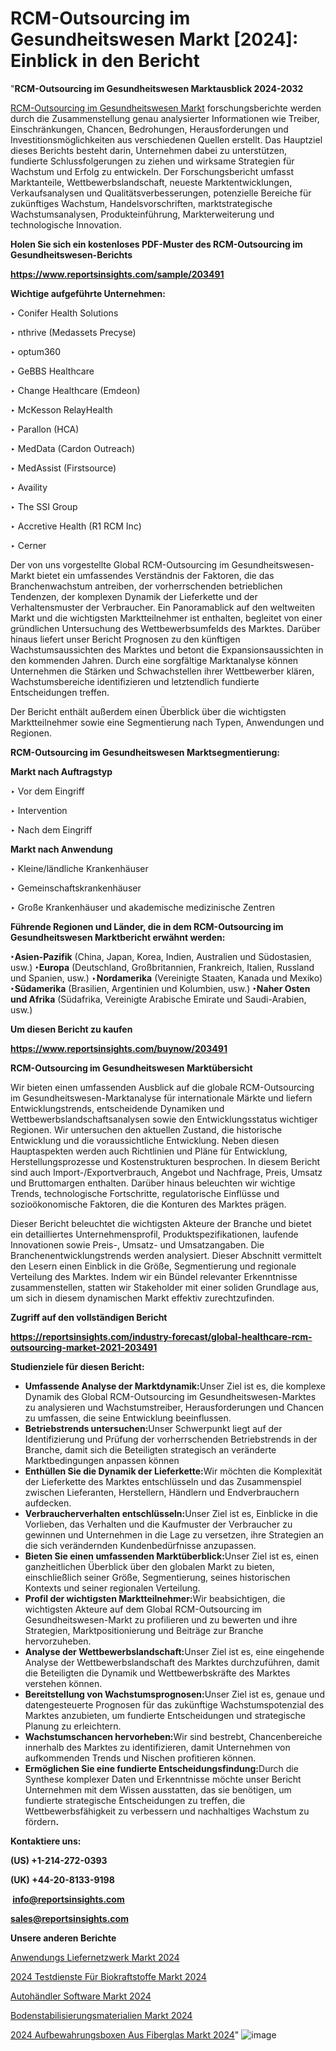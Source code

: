 # RCM-Outsourcing im Gesundheitswesen Markt [2024]: Einblick in den Bericht

"<strong><b>RCM-Outsourcing im Gesundheitswesen Marktausblick 2024-2032</b></strong>

<a href=https://www.reportsinsights.com/sample/203491>RCM-Outsourcing im Gesundheitswesen Markt</a> forschungsberichte werden durch die Zusammenstellung genau analysierter Informationen wie Treiber, Einschränkungen, Chancen, Bedrohungen, Herausforderungen und Investitionsmöglichkeiten aus verschiedenen Quellen erstellt. Das Hauptziel dieses Berichts besteht darin, Unternehmen dabei zu unterstützen, fundierte Schlussfolgerungen zu ziehen und wirksame Strategien für Wachstum und Erfolg zu entwickeln. Der Forschungsbericht umfasst Marktanteile, Wettbewerbslandschaft, neueste Marktentwicklungen, Verkaufsanalysen und Qualitätsverbesserungen, potenzielle Bereiche für zukünftiges Wachstum, Handelsvorschriften, marktstrategische Wachstumsanalysen, Produkteinführung, Markterweiterung und technologische Innovation.

<strong><b>Holen Sie sich ein kostenloses PDF-Muster des RCM-Outsourcing im Gesundheitswesen-Berichts</b></strong>

<a href=https://www.reportsinsights.com/sample/203491><strong><u>https://www.reportsinsights.com/sample/203491</u></strong></a>

<strong>Wichtige aufgeführte Unternehmen:</strong>

‣ Conifer Health Solutions

‣ nthrive (Medassets Precyse)

‣ optum360

‣ GeBBS Healthcare

‣ Change Healthcare (Emdeon)

‣ McKesson RelayHealth

‣ Parallon (HCA)

‣ MedData (Cardon Outreach)

‣ MedAssist (Firstsource)

‣ Availity

‣ The SSI Group

‣ Accretive Health (R1 RCM Inc)

‣ Cerner

Der von uns vorgestellte Global RCM-Outsourcing im Gesundheitswesen-Markt bietet ein umfassendes Verständnis der Faktoren, die das Branchenwachstum antreiben, der vorherrschenden betrieblichen Tendenzen, der komplexen Dynamik der Lieferkette und der Verhaltensmuster der Verbraucher. Ein Panoramablick auf den weltweiten Markt und die wichtigsten Marktteilnehmer ist enthalten, begleitet von einer gründlichen Untersuchung des Wettbewerbsumfelds des Marktes. Darüber hinaus liefert unser Bericht Prognosen zu den künftigen Wachstumsaussichten des Marktes und betont die Expansionsaussichten in den kommenden Jahren. Durch eine sorgfältige Marktanalyse können Unternehmen die Stärken und Schwachstellen ihrer Wettbewerber klären, Wachstumsbereiche identifizieren und letztendlich fundierte Entscheidungen treffen.

Der Bericht enthält außerdem einen Überblick über die wichtigsten Marktteilnehmer sowie eine Segmentierung nach Typen, Anwendungen und Regionen.

<strong>RCM-Outsourcing im Gesundheitswesen Marktsegmentierung:</strong>

<strong>Markt nach Auftragstyp</strong>

‣ Vor dem Eingriff

‣ Intervention

‣ Nach dem Eingriff

<strong>Markt nach Anwendung</strong>

‣ Kleine/ländliche Krankenhäuser

‣ Gemeinschaftskrankenhäuser

‣ Große Krankenhäuser und akademische medizinische Zentren

<strong><b>Führende Regionen und Länder, die in dem RCM-Outsourcing im Gesundheitswesen Marktbericht erwähnt werden:</b></strong>

<strong><b>‣Asien-Pazifik</b></strong> (China, Japan, Korea, Indien, Australien und Südostasien, usw.)
<strong><b>‣Europa</b></strong> (Deutschland, Großbritannien, Frankreich, Italien, Russland und Spanien, usw.)
‣<strong><b>Nordamerika</b></strong> (Vereinigte Staaten, Kanada und Mexiko)
<strong><b>‣Südamerika</b></strong> (Brasilien, Argentinien und Kolumbien, usw.)
<strong><b>‣Naher Osten und Afrika</b></strong> (Südafrika, Vereinigte Arabische Emirate und Saudi-Arabien, usw.)

<strong>Um diesen Bericht zu kaufen</strong>

<a href=https://www.reportsinsights.com/buynow/203491><strong><u>https://www.reportsinsights.com/buynow/203491</u></strong></a>

<strong>RCM-Outsourcing im Gesundheitswesen Marktübersicht</strong>

Wir bieten einen umfassenden Ausblick auf die globale RCM-Outsourcing im Gesundheitswesen-Marktanalyse für internationale Märkte und liefern Entwicklungstrends, entscheidende Dynamiken und Wettbewerbslandschaftsanalysen sowie den Entwicklungsstatus wichtiger Regionen. Wir untersuchen den aktuellen Zustand, die historische Entwicklung und die voraussichtliche Entwicklung. Neben diesen Hauptaspekten werden auch Richtlinien und Pläne für Entwicklung, Herstellungsprozesse und Kostenstrukturen besprochen. In diesem Bericht sind auch Import-/Exportverbrauch, Angebot und Nachfrage, Preis, Umsatz und Bruttomargen enthalten. Darüber hinaus beleuchten wir wichtige Trends, technologische Fortschritte, regulatorische Einflüsse und sozioökonomische Faktoren, die die Konturen des Marktes prägen.

Dieser Bericht beleuchtet die wichtigsten Akteure der Branche und bietet ein detailliertes Unternehmensprofil, Produktspezifikationen, laufende Innovationen sowie Preis-, Umsatz- und Umsatzangaben. Die Branchenentwicklungstrends werden analysiert. Dieser Abschnitt vermittelt den Lesern einen Einblick in die Größe, Segmentierung und regionale Verteilung des Marktes. Indem wir ein Bündel relevanter Erkenntnisse zusammenstellen, statten wir Stakeholder mit einer soliden Grundlage aus, um sich in diesem dynamischen Markt effektiv zurechtzufinden.

<strong>Zugriff auf den vollständigen Bericht</strong>

<a href=https://reportsinsights.com/industry-forecast/global-healthcare-rcm-outsourcing-market-2021-203491><strong>https://reportsinsights.com/industry-forecast/global-healthcare-rcm-outsourcing-market-2021-203491</strong></a>

<strong>Studienziele für diesen Bericht:</strong>
<ul>
  <li><strong>Umfassende Analyse der Marktdynamik:</strong>Unser Ziel ist es, die komplexe Dynamik des Global RCM-Outsourcing im Gesundheitswesen-Marktes zu analysieren und Wachstumstreiber, Herausforderungen und Chancen zu umfassen, die seine Entwicklung beeinflussen.</li>
  <li><strong>Betriebstrends untersuchen:</strong>Unser Schwerpunkt liegt auf der Identifizierung und Prüfung der vorherrschenden Betriebstrends in der Branche, damit sich die Beteiligten strategisch an veränderte Marktbedingungen anpassen können</li>
  <li><strong>Enthüllen Sie die Dynamik der Lieferkette:</strong>Wir möchten die Komplexität der Lieferkette des Marktes entschlüsseln und das Zusammenspiel zwischen Lieferanten, Herstellern, Händlern und Endverbrauchern aufdecken.</li>
  <li><strong>Verbraucherverhalten entschlüsseln:</strong>Unser Ziel ist es, Einblicke in die Vorlieben, das Verhalten und die Kaufmuster der Verbraucher zu gewinnen und Unternehmen in die Lage zu versetzen, ihre Strategien an die sich verändernden Kundenbedürfnisse anzupassen.</li>
  <li><strong>Bieten Sie einen umfassenden Marktüberblick:</strong>Unser Ziel ist es, einen ganzheitlichen Überblick über den globalen Markt zu bieten, einschließlich seiner Größe, Segmentierung, seines historischen Kontexts und seiner regionalen Verteilung.</li>
  <li><strong>Profil der wichtigsten Marktteilnehmer:</strong>Wir beabsichtigen, die wichtigsten Akteure auf dem Global RCM-Outsourcing im Gesundheitswesen-Markt zu profilieren und zu bewerten und ihre Strategien, Marktpositionierung und Beiträge zur Branche hervorzuheben.</li>
  <li><strong>Analyse der Wettbewerbslandschaft:</strong>Unser Ziel ist es, eine eingehende Analyse der Wettbewerbslandschaft des Marktes durchzuführen, damit die Beteiligten die Dynamik und Wettbewerbskräfte des Marktes verstehen können.</li>
  <li><strong>Bereitstellung von Wachstumsprognosen:</strong>Unser Ziel ist es, genaue und datengesteuerte Prognosen für das zukünftige Wachstumspotenzial des Marktes anzubieten, um fundierte Entscheidungen und strategische Planung zu erleichtern.</li>
  <li><strong>Wachstumschancen hervorheben:</strong>Wir sind bestrebt, Chancenbereiche innerhalb des Marktes zu identifizieren, damit Unternehmen von aufkommenden Trends und Nischen profitieren können.</li>
  <li><strong>Ermöglichen Sie eine fundierte Entscheidungsfindung:</strong>Durch die Synthese komplexer Daten und Erkenntnisse möchte unser Bericht Unternehmen mit dem Wissen ausstatten, das sie benötigen, um fundierte strategische Entscheidungen zu treffen, die Wettbewerbsfähigkeit zu verbessern und nachhaltiges Wachstum zu fördern<strong>.</strong></li>
</ul>
<strong>Kontaktiere uns:</strong>

<strong>(US) +1-214-272-0393</strong>

<strong>(UK) +44-20-8133-9198</strong>

<strong> </strong><a href=info@reportsinsights.com><strong><u>info@reportsinsights.com</u></strong></a>

<a href=sales@reportsinsights.com><strong><u>sales@reportsinsights.com</u></strong></a>

<strong>Unsere anderen Berichte</strong>

<a href=https://de.linkedin.com/pulse/anwendungs-liefernetzwerk-markt-größe-anteil-fmhbf/>Anwendungs Liefernetzwerk Markt 2024</a>

<a href=https://de.linkedin.com/pulse/2024-testdienste-für-biokraftstoffe-markt-bsayf/>2024 Testdienste Für Biokraftstoffe Markt 2024</a>

<a href=https://de.linkedin.com/pulse/autohändler-software-markt-wachstum-geschäftsumsatz-aoxhf/>Autohändler Software Markt 2024</a>

<a href=https://de.linkedin.com/pulse/bodenstabilisierungsmaterialien-markt-2024-2031-eqnof/>Bodenstabilisierungsmaterialien Markt 2024</a>

<a href=https://de.linkedin.com/pulse/2024-aufbewahrungsboxen-aus-fiberglas-markt-3sdvf/>2024 Aufbewahrungsboxen Aus Fiberglas Markt 2024</a>"
![image](https://github.com/Jaayaachit/RIdynamics/assets/158452289/dac54497-deca-4ad3-a18f-7bbb5521be79)
